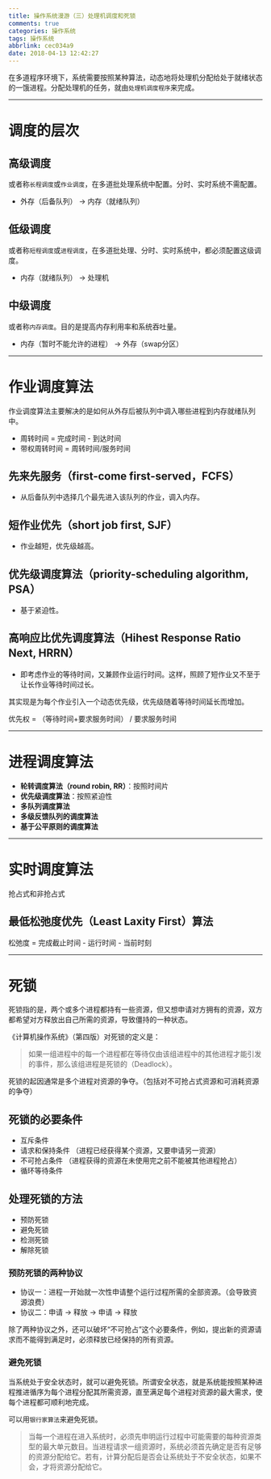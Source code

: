 ```yaml
---
title: 操作系统漫游（三）处理机调度和死锁
comments: true
categories: 操作系统
tags: 操作系统
abbrlink: cec034a9
date: 2018-04-13 12:42:27
---
```



在多道程序环境下，系统需要按照某种算法，动态地将处理机分配给处于就绪状态的一饿进程。分配处理机的任务，就由`处理机调度程序`来完成。

<!--more -->

---

# 调度的层次

## 高级调度

或者称`长程调度`或`作业调度`，在多道批处理系统中配置。分时、实时系统不需配置。

- 外存（后备队列） -> 内存（就绪队列）

## 低级调度

或者称`短程调度`或`进程调度`，在多道批处理、分时、实时系统中，都必须配置这级调度。

- 内存（就绪队列） -> 处理机

## 中级调度

或者称`内存调度`。目的是提高内存利用率和系统吞吐量。

- 内存（暂时不能允许的进程） -> 外存（swap分区）

---

# 作业调度算法

作业调度算法主要解决的是如何从外存后被队列中调入哪些进程到内存就绪队列中。

- 周转时间 = 完成时间 - 到达时间
- 带权周转时间 = 周转时间/服务时间

## 先来先服务（first-come first-served，FCFS）

- 从后备队列中选择几个最先进入该队列的作业，调入内存。

## 短作业优先（short job first, SJF）

- 作业越短，优先级越高。

## 优先级调度算法（priority-scheduling algorithm, PSA）

- 基于紧迫性。

## 高响应比优先调度算法（Hihest Response Ratio Next, HRRN）

- 即考虑作业的等待时间，又兼顾作业运行时间。这样，照顾了短作业又不至于让长作业等待时间过长。

其实现是为每个作业引入一个动态优先级，优先级随着等待时间延长而增加。

优先权 = （等待时间+要求服务时间） / 要求服务时间

---

# 进程调度算法

- **轮转调度算法（round robin, RR）**：按照时间片
- **优先级调度算法**：按照紧迫性
- **多队列调度算法**
- **多级反馈队列的调度算法**
- **基于公平原则的调度算法**

---

# 实时调度算法

抢占式和非抢占式

## 最低松弛度优先（Least Laxity First）算法

松弛度 = 完成截止时间 - 运行时间 - 当前时刻


---

# 死锁

死锁指的是，两个或多个进程都持有一些资源，但又想申请对方拥有的资源，双方都希望对方释放出自己所需的资源，导致僵持的一种状态。

《计算机操作系统》（第四版）对死锁的定义是：

> 如果一组进程中的每一个进程都在等待仅由该组进程中的其他进程才能引发的事件，那么该组进程是死锁的（Deadlock）。

死锁的起因通常是多个进程对资源的争夺。（包括对不可抢占式资源和可消耗资源的争夺）

## 死锁的必要条件

- 互斥条件
- 请求和保持条件 （进程已经获得某个资源，又要申请另一资源）
- 不可抢占条件 （进程获得的资源在未使用完之前不能被其他进程抢占）
- 循环等待条件

## 处理死锁的方法

- 预防死锁
- 避免死锁
- 检测死锁
- 解除死锁

### 预防死锁的两种协议

- 协议一：进程一开始就一次性申请整个运行过程所需的全部资源。（会导致资源浪费）
- 协议二：申请 -> 释放 -> 申请 -> 释放

除了两种协议之外，还可以破坏“不可抢占”这个必要条件，例如，提出新的资源请求而不能得到满足时，必须释放已经保持的所有资源。

### 避免死锁

当系统处于安全状态时，就可以避免死锁。所谓安全状态，就是系统能按照某种进程推进循序为每个进程分配其所需资源，直至满足每个进程对资源的最大需求，使每个进程都可顺利地完成。

可以用`银行家算法`来避免死锁。

> 当每一个进程在进入系统时，必须先申明运行过程中可能需要的每种资源类型的最大单元数目。当进程请求一组资源时，系统必须首先确定是否有足够的资源分配给它。若有，计算分配后是否会让系统处于不安全状态，如果不会，才将资源分配给它。
